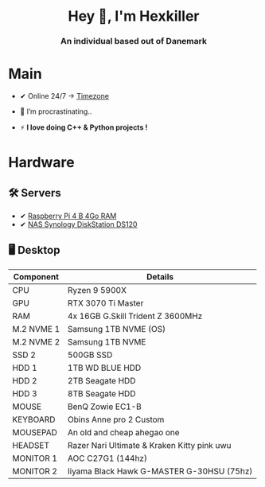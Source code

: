 
<h1 align="center">Hey 👋, I'm Hexkiller </h1>
<h3 align="center">An individual based out of Danemark</h3>

# Main

- ✔ Online 24/7 &rarr; [Timezone](https://time.is/Copenhagen)

- 🔭 I’m procrastinating..
 
- ⚡ **I love doing C++ & Python projects !**

# Hardware

## 🛠 Servers
- ✔ [Raspberry Pi 4 B 4Go RAM](https://www.raspberrypi.com/products/raspberry-pi-4-model-b/)
- ✔ [NAS Synology DiskStation DS120](https://www.synology.com/fr-fr/products/DS120j#specs)

## 🖥 Desktop
| Component         | Details                                         |
|-------------------|-------------------------------------------------|
| CPU               | Ryzen 9 5900X                                   |
| GPU               | RTX 3070 Ti Master                              |
| RAM               | 4x 16GB G.Skill Trident Z 3600MHz               |
| M.2 NVME 1        | Samsung 1TB NVME (OS)                           |
| M.2 NVME 2        | Samsung 1TB NVME                                |
| SSD 2             | 500GB SSD                                       |
| HDD 1             | 1TB WD BLUE HDD                                 |
| HDD 2             | 2TB Seagate HDD                                 |
| HDD 3             | 8TB Seagate HDD                                 |
| MOUSE             | BenQ Zowie EC1-B                                |
| KEYBOARD          | Obins Anne pro 2 Custom                         |
| MOUSEPAD          | An old and cheap ahegao one                     |
| HEADSET           | Razer Nari Ultimate & Kraken Kitty pink uwu     |
| MONITOR 1         | AOC C27G1 (144hz)                               |
| MONITOR 2         | Iiyama Black Hawk G-MASTER G-30HSU (75hz)       |
